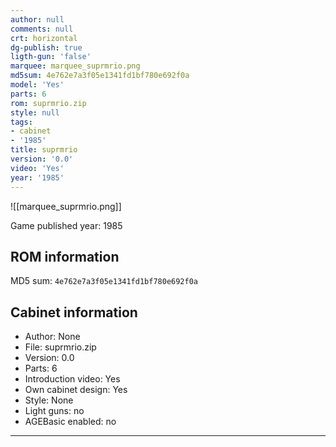 ```yaml
---
author: null
comments: null
crt: horizontal
dg-publish: true
ligth-gun: 'false'
marquee: marquee_suprmrio.png
md5sum: 4e762e7a3f05e1341fd1bf780e692f0a
model: 'Yes'
parts: 6
rom: suprmrio.zip
style: null
tags:
- cabinet
- '1985'
title: suprmrio
version: '0.0'
video: 'Yes'
year: '1985'
---
```


![[marquee_suprmrio.png]]

Game published year: 1985

## ROM information

MD5 sum: `4e762e7a3f05e1341fd1bf780e692f0a` 

## Cabinet information

- Author: None
- File: suprmrio.zip
- Version: 0.0
- Parts: 6
- Introduction video: Yes
- Own cabinet design: Yes
- Style: None
- Light guns: no
- AGEBasic enabled: no

---
